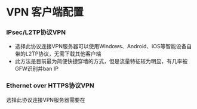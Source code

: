 # VPN 客户端配置

### IPsec/L2TP协议VPN

* 选择此协议连接VPN服务器可以使用Windows、Android、iOS等智能设备自带的L2TP协议，无需下载其他客户端
* 此方法是目前最为简便快捷穿墙的方式，但是流量特征较为明显，有几率被GFW识别并ban IP

### Ethernet over HTTPS协议VPN

选择此协议连接VPN服务器需要在

